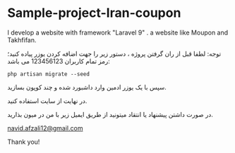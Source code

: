 # Sample-project-Iran-coupon
I develop a website with framework "Laravel 9" . a website like Moupon and Takhfifan.

توجه: لطفا قبل از ران گرفتن پروژه ، دستور زیر را جهت اضافه کردن یوزر پیاده کنید؛ رمز تمام کاربران 123456123 می باشد:

<code>php artisan migrate --seed</code>

سپس با یک یوزر ادمین وارد داشبورد شده و چند کوپون بسازید.

در نهایت از سایت استفاده کنید.

در صورت داشتن پیشنهاد یا انتقاد میتونید از طریق ایمیل زیر با من در میون بذارید.

navid.afzali12@gmail.com

Thank you!
